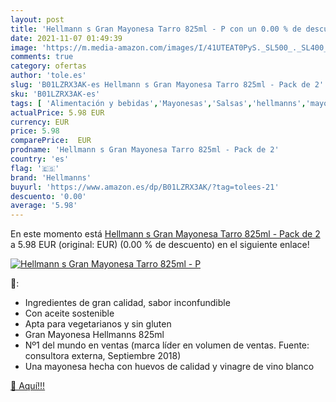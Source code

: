 ```yaml
---
layout: post
title: 'Hellmann s Gran Mayonesa Tarro 825ml - P con un 0.00 % de descuento'
date: 2021-11-07 01:49:39
image: 'https://m.media-amazon.com/images/I/41UTEAT0PyS._SL500_._SL400_.jpg'
comments: true
category: ofertas
author: 'tole.es'
slug: 'B01LZRX3AK-es Hellmann s Gran Mayonesa Tarro 825ml - Pack de 2'
sku: 'B01LZRX3AK-es'
tags: [ 'Alimentación y bebidas','Mayonesas','Salsas','hellmanns','mayonesa', ]
actualPrice: 5.98 EUR
currency: EUR
price: 5.98
comparePrice:  EUR
prodname: 'Hellmann s Gran Mayonesa Tarro 825ml - Pack de 2'
country: 'es'
flag: '🇪🇸'
brand: 'Hellmanns'
buyurl: 'https://www.amazon.es/dp/B01LZRX3AK/?tag=tolees-21'
descuento: '0.00'
average: '5.98'
---
```


En este momento está [Hellmann s Gran Mayonesa Tarro 825ml - Pack de 2](https://www.amazon.es/dp/B01LZRX3AK/?tag=tolees-21) a 5.98 EUR (original:  EUR) (0.00 %  de descuento) en el siguiente enlace!

[![Hellmann s Gran Mayonesa Tarro 825ml - P](https://m.media-amazon.com/images/I/41UTEAT0PyS._SL500_._SL400_.jpg)](https://www.amazon.es/dp/B01LZRX3AK/?tag=tolees-21)

🔎:

- Ingredientes de gran calidad, sabor inconfundible
- Con aceite sostenible
- Apta para vegetarianos y sin gluten
- Gran Mayonesa Hellmanns 825ml
- Nº1 del mundo en ventas (marca líder en volumen de ventas. Fuente: consultora externa, Septiembre 2018)
- Una mayonesa hecha con huevos de calidad y vinagre de vino blanco

[🛒 Aquí!!!](https://www.amazon.es/dp/B01LZRX3AK/?tag=tolees-21)
